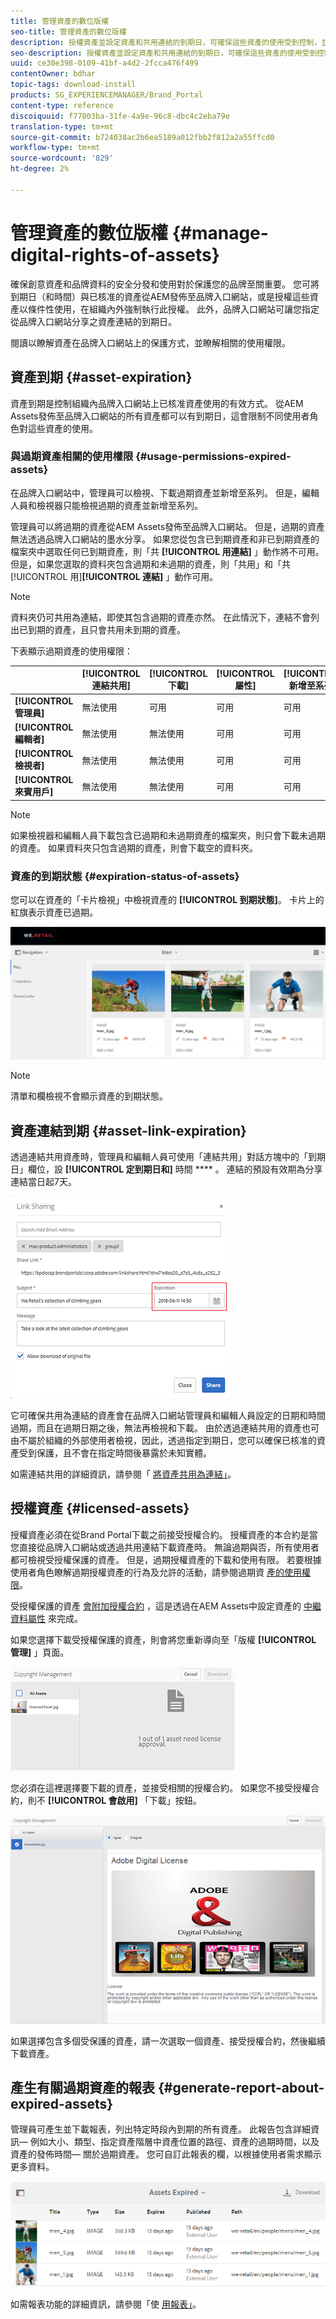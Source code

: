```yaml
---
title: 管理資產的數位版權
seo-title: 管理資產的數位版權
description: 授權資產並設定資產和共用連結的到期日，可確保這些資產的使用受到控制，並保障其安全。
seo-description: 授權資產並設定資產和共用連結的到期日，可確保這些資產的使用受到控制，並保障其安全。
uuid: ce30e398-0109-41bf-a4d2-2fcca476f499
contentOwner: bdhar
topic-tags: download-install
products: SG_EXPERIENCEMANAGER/Brand_Portal
content-type: reference
discoiquuid: f77003ba-31fe-4a9e-96c8-dbc4c2eba79e
translation-type: tm+mt
source-git-commit: b724038ac2b6ea5189a012fbb2f812a2a55ffcd0
workflow-type: tm+mt
source-wordcount: '829'
ht-degree: 2%

---
```



# 管理資產的數位版權 {#manage-digital-rights-of-assets}

確保創意資產和品牌資料的安全分發和使用對於保護您的品牌至關重要。 您可將到期日（和時間）與已核准的資產從AEM發佈至品牌入口網站，或是授權這些資產以條件性使用，在組織內外強制執行此授權。 此外，品牌入口網站可讓您指定從品牌入口網站分享之資產連結的到期日。

閱讀以瞭解資產在品牌入口網站上的保護方式，並瞭解相關的使用權限。

## 資產到期 {#asset-expiration}

資產到期是控制組織內品牌入口網站上已核准資產使用的有效方式。 從AEM Assets發佈至品牌入口網站的所有資產都可以有到期日，這會限制不同使用者角色對這些資產的使用。

### 與過期資產相關的使用權限 {#usage-permissions-expired-assets}

在品牌入口網站中，管理員可以檢視、下載過期資產並新增至系列。 但是，編輯人員和檢視器只能檢視過期的資產並新增至系列。

管理員可以將過期的資產從AEM Assets發佈至品牌入口網站。 但是，過期的資產無法透過品牌入口網站的墨水分享。 如果您從包含已到期資產和非已到期資產的檔案夾中選取任何已到期資產，則「共 **[!UICONTROL 用連結]** 」動作將不可用。 但是，如果您選取的資料夾包含過期和未過期的資產，則「共用」和「共 [!UICONTROL 用]**[!UICONTROL 連結]** 」動作可用。

>[!NOTE]
>
>資料夾仍可共用為連結，即使其包含過期的資產亦然。 在此情況下，連結不會列出已到期的資產，且只會共用未到期的資產。


下表顯示過期資產的使用權限：

|  | **[!UICONTROL 連結共用]** | **[!UICONTROL 下載]** | **[!UICONTROL 屬性]** | **[!UICONTROL 新增至系列]** | **[!UICONTROL 刪除]** |
|---|---|---|---|---|---|
| **[!UICONTROL 管理員]** | 無法使用 | 可用 | 可用 | 可用 | 可用 |
| **[!UICONTROL 編輯者]** | 無法使用 | 無法使用 | 可用 | 可用 | 無法使用 |
| **[!UICONTROL 檢視者]** | 無法使用 | 無法使用 | 可用 | 可用 | 無法使用 |
| **[!UICONTROL 來賓用戶]** | 無法使用 | 無法使用 | 可用 | 可用 | 無法使用 |

>[!NOTE]
>
>如果檢視器和編輯人員下載包含已過期和未過期資產的檔案夾，則只會下載未過期的資產。 如果資料夾只包含過期的資產，則會下載空的資料夾。


### 資產的到期狀態 {#expiration-status-of-assets}

您可以在資產的「卡片檢視」中檢視資產的 **[!UICONTROL 到期狀態]**。 卡片上的紅旗表示資產已過期。

![](assets/expired_assets_cardview.png)

>[!NOTE]
>
>清單和欄檢視不會顯示資產的到期狀態。


## 資產連結到期 {#asset-link-expiration}

透過連結共用資產時，管理員和編輯人員可使用「連結共用」對話方塊中的「到期日」欄位，設 **[!UICONTROL 定到期日和]** 時間 **** 。 連結的預設有效期為分享連結當日起7天。

![](assets/asset-link-sharing.png)

它可確保共用為連結的資產會在品牌入口網站管理員和編輯人員設定的日期和時間過期，而且在過期日期之後，無法再檢視和下載。 由於透過連結共用的資產也可由不屬於組織的外部使用者檢視，因此，透過指定到期日，您可以確保已核准的資產受到保護，且不會在指定時間後暴露於未知實體。

如需連結共用的詳細資訊，請參閱「 [將資產共用為連結」](../using/brand-portal-link-share.md)。

## 授權資產 {#licensed-assets}

授權資產必須在從Brand Portal下載之前接受授權合約。 授權資產的本合約是當您直接從品牌入口網站或透過共用連結下載資產時。 無論過期與否，所有使用者都可檢視受授權保護的資產。 但是，過期授權資產的下載和使用有限。 若要根據使用者角色瞭解過期授權資產的行為及允許的活動，請參閱過期資 [產的使用權限](../using/manage-digital-rights-of-assets.md#usage-permissions-expired-assets)。

受授權保護的資產 [會附加授權合約](https://helpx.adobe.com/experience-manager/6-5/assets/using/drm.html#DigitalRightsManagementinAssets) ，這是透過在AEM Assets中設定資產的 [中繼資料屬性](https://helpx.adobe.com/experience-manager/6-5/assets/using/drm.html#DigitalRightsManagementinAssets) 來完成。

如果您選擇下載受授權保護的資產，則會將您重新導向至「版權 **[!UICONTROL 管理]** 」頁面。

![](assets/asset-copyright-mgmt.png)

您必須在這裡選擇要下載的資產，並接受相關的授權合約。 如果您不接受授權合約，則不 **[!UICONTROL 會啟用]** 「下載」按鈕。

![](assets/licensed-asset-download-2.png)

如果選擇包含多個受保護的資產，請一次選取一個資產、接受授權合約，然後繼續下載資產。

## 產生有關過期資產的報表 {#generate-report-about-expired-assets}

管理員可產生並下載報表，列出特定時段內到期的所有資產。 此報告包含詳細資訊— 例如大小、類型、指定資產階層中資產位置的路徑、資產的過期時間，以及資產的發佈時間— 關於過期資產。 您可自訂此報表的欄，以根據使用者需求顯示更多資料。

![](assets/assets-expired.png)

如需報表功能的詳細資訊，請參閱「使 [用報表」](../using/brand-portal-reports.md#work-with-reports)。
